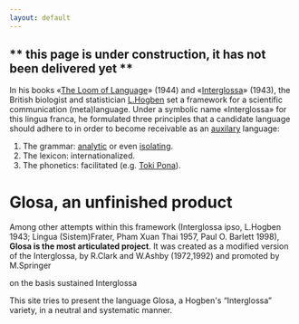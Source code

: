 ```yaml
---
layout: default
---
```


## ** this page is under construction, it has not been delivered yet **

In his books «[The Loom of Language](http://gen.lib.rus.ec/book/index.php?md5=4058ACD459B2D713D79AEA991FCDCFDE)» (1944) and «[Interglossa]()» (1943), the British biologist and statistician [L.Hogben](https://en.wikipedia.org/wiki/Lancelot_Hogben) set a framework for a scientific communication (meta)language. Under a symbolic name «Interglossa» for this lingua franca, he formulated three principles that a candidate language should adhere to in order to become receivable as an [auxilary](https://en.wikipedia.org/wiki/International_auxiliary_language) language:
1. The grammar: [analytic](https://en.wikipedia.org/wiki/Analytic_language) or even [isolating](https://en.wikipedia.org/wiki/Isolating_language).
1. The lexicon:  internationalized.
1. The phonetics: facilitated (e.g. [Toki Pona](https://en.wikipedia.org/wiki/Toki_Pona)).

# Glosa, an unfinished product

Among other attempts within this framework (Interglossa ipso, L.Hogben 1943; Lingua (Sistem)Frater, Pham Xuan Thai 1957, Paul O. Barlett 1998), **Glosa is the most articulated project**. It was created as a modified version of the Interglossa, by
R.Clark and W.Ashby (1972,1992) and promoted by M.Springer
 
 on the basis sustained Interglossa 


This site tries to present the language Glosa, a Hogben's “Interglossa” variety, in a neutral  and systematic manner. 

<!---- Planned language activists are known for fanaticism when promoting their handicrafts, (biased) first-hand discourse is here:

[Glosa self praise]


[
[Glosa- [--*]   Place lekto info in       [Glosa_info_in_Glosa]_Glosa,        [Glosa_information_in
logo]]  English]_English,        [Glosa-Info_in_Deutsch]_Deutsch      alo
brevi_info in       [Glosa-Info_in_Español]_Castellano_(Español),        [Glosa-Info_in
Français]_Français,        [Glosa-Info_in_Italiano]_Italiano,        [Glosa-Info_in_Magyar]
Magyar,        [Glosa-Info_in_Nederlands]_Nederlands       alo      [Glosa-Info_in_Ruski]
Ruski.
   [Click_here_for_Glosa_information_in_English]
  ****** Glosa ******
  ***** es un internatio auxi-lingua. *****
                                                              
     Proto de pagina pa es 1996.
  Ultima muta pa es 2018-10-11.

  Marcel Springer, (adresa/Impressum, Datenschutzerklärung).


--->
